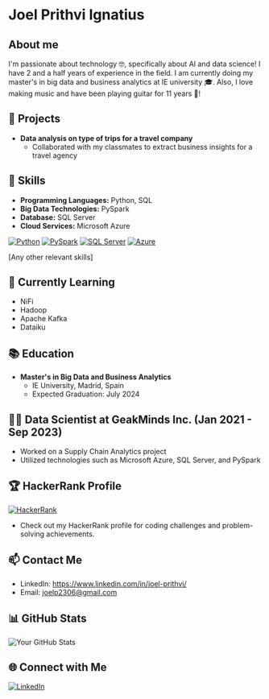 # Joel Prithvi Ignatius

## About me
I'm passionate about technology 🤓, specifically about AI and data science! I have 2 and a half years of experience in the field. I am currently doing my master's in big data and business analytics at IE university 🎓. Also, I love making music and have been playing guitar for 11 years 🎸!

## 📝 Projects
- **Data analysis on type of trips for a travel company**
  - Collaborated with my classmates to extract business insights for a travel agency

## 🚀 Skills
- **Programming Languages:** Python, SQL
- **Big Data Technologies:** PySpark
- **Database:** SQL Server
- **Cloud Services:** Microsoft Azure

[![Python](https://img.shields.io/badge/Python-3776AB?style=for-the-badge&logo=python&logoColor=white)](https://www.python.org/)
[![PySpark](https://img.shields.io/badge/PySpark-E25A1C?style=for-the-badge&logo=apache-spark&logoColor=white)](https://spark.apache.org/)
[![SQL Server](https://img.shields.io/badge/SQL%20Server-CC2927?style=for-the-badge&logo=microsoft-sql-server&logoColor=white)](https://www.microsoft.com/en-us/sql-server)
[![Azure](https://img.shields.io/badge/Microsoft%20Azure-0089D6?style=for-the-badge&logo=microsoft-azure&logoColor=white)](https://azure.microsoft.com/)

[Any other relevant skills]

## 🌱 Currently Learning
- NiFi
- Hadoop
- Apache Kafka
- Dataiku

## 📚 Education
- **Master's in Big Data and Business Analytics**
  - IE University, Madrid, Spain
  - Expected Graduation: July 2024

## 👨‍💻 Data Scientist at GeakMinds Inc. (Jan 2021 - Sep 2023)
- Worked on a Supply Chain Analytics project
- Utilized technologies such as Microsoft Azure, SQL Server, and PySpark

## 🏆 HackerRank Profile
[![HackerRank](https://img.shields.io/badge/HackerRank-2EC866?style=for-the-badge&logo=hackerrank&logoColor=white)](https://www.hackerrank.com/profile/joelp2306)
- Check out my HackerRank profile for coding challenges and problem-solving achievements.

## 📫 Contact Me
- LinkedIn: https://www.linkedin.com/in/joel-prithvi/
- Email: joelp2306@gmail.com

## 📊 GitHub Stats
![Your GitHub Stats](https://github-readme-stats.vercel.app/api?username=YourUsername&show_icons=true&hide=contribs,prs&theme=radical)

## 🌐 Connect with Me
[![LinkedIn](https://img.shields.io/badge/LinkedIn-YourLinkedIn-blue)](https://www.linkedin.com/in/joel-prithvi/)
